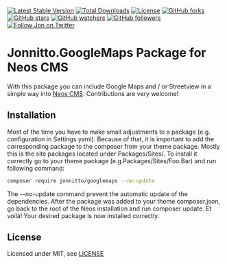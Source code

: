 [![Latest Stable Version](https://poser.pugx.org/jonnitto/googlemaps/v/stable)](https://packagist.org/packages/jonnitto/googlemaps)
[![Total Downloads](https://poser.pugx.org/jonnitto/googlemaps/downloads)](https://packagist.org/packages/jonnitto/googlemaps)
[![License](https://poser.pugx.org/jonnitto/googlemaps/license)](LICENSE)
[![GitHub forks](https://img.shields.io/github/forks/jonnitto/Jonnitto.GoogleMaps.svg?style=social&label=Fork)](https://github.com/jonnitto/Jonnitto.GoogleMaps/fork)
[![GitHub stars](https://img.shields.io/github/stars/jonnitto/Jonnitto.GoogleMaps.svg?style=social&label=Stars)](https://github.com/jonnitto/Jonnitto.GoogleMaps/stargazers)
[![GitHub watchers](https://img.shields.io/github/watchers/jonnitto/Jonnitto.GoogleMaps.svg?style=social&label=Watch)](https://github.com/jonnitto/Jonnitto.GoogleMaps/subscription)
[![GitHub followers](https://img.shields.io/github/followers/jonnitto.svg?style=social&label=Follow)](https://github.com/jonnitto/followers)
[![Follow Jon on Twitter](https://img.shields.io/twitter/follow/jonnitto.svg?style=social&label=Follow)](https://twitter.com/jonnitto)

# Jonnitto.GoogleMaps Package for Neos CMS

With this package you can include Google Maps and / or Streetview in a simple way into [Neos CMS](https://www.neos.io). Contributions are very welcome!

## Installation

Most of the time you have to make small adjustments to a package (e.g. configuration in Settings.yaml). Because of that, it is important to add the corresponding package to the composer from your theme package. Mostly this is the site packages located under Packages/Sites/. To install it correctly go to your theme package (e.g.Packages/Sites/Foo.Bar) and run following command:

```bash
composer require jonnitto/googlemaps --no-update
```

The --no-update command prevent the automatic update of the dependencies. After the package was added to your theme composer.json, go back to the root of the Neos installation and run composer update. Et voilà! Your desired package is now installed correctly.

## License

Licensed under MIT, see [LICENSE](LICENSE)
